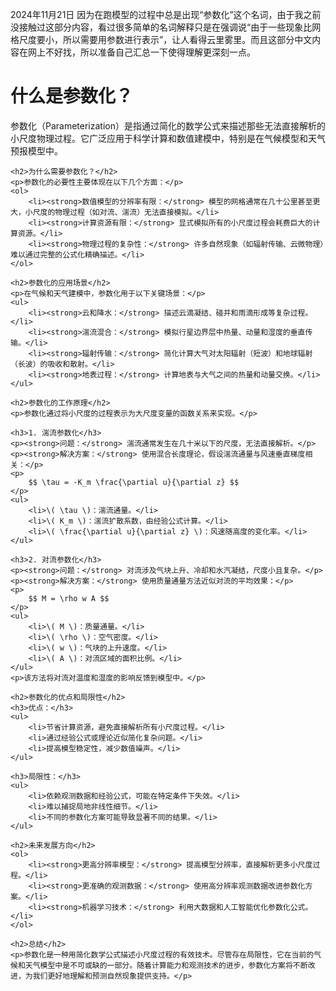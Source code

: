 2024年11月21日
因为在跑模型的过程中总是出现“参数化”这个名词，由于我之前没接触过这部分内容，看过很多简单的名词解释只是在强调说“由于一些现象比网格尺度要小，所以需要用参数进行表示”，让人看得云里雾里。而且这部分中文内容在网上不好找，所以准备自己汇总一下使得理解更深刻一点。
<html lang="zh-CN">
<head>
    <meta charset="UTF-8">
    <meta name="viewport" content="width=device-width, initial-scale=1.0">
    <title>什么是参数化？</title>
    <script type="text/javascript" async
        src="https://cdnjs.cloudflare.com/ajax/libs/mathjax/2.7.7/MathJax.js?config=TeX-MML-AM_CHTML">
    </script>
</head>
<body>
    <h1>什么是参数化？</h1>
    <p>参数化（Parameterization）是指通过简化的数学公式来描述那些无法直接解析的小尺度物理过程。它广泛应用于科学计算和数值建模中，特别是在气候模型和天气预报模型中。</p>

    <h2>为什么需要参数化？</h2>
    <p>参数化的必要性主要体现在以下几个方面：</p>
    <ol>
        <li><strong>数值模型的分辨率有限：</strong> 模型的网格通常在几十公里甚至更大，小尺度的物理过程（如对流、湍流）无法直接模拟。</li>
        <li><strong>计算资源有限：</strong> 显式模拟所有的小尺度过程会耗费巨大的计算资源。</li>
        <li><strong>物理过程的复杂性：</strong> 许多自然现象（如辐射传输、云微物理）难以通过完整的公式化精确描述。</li>
    </ol>

    <h2>参数化的应用场景</h2>
    <p>在气候和天气建模中，参数化用于以下关键场景：</p>
    <ul>
        <li><strong>云和降水：</strong> 描述云滴凝结、碰并和雨滴形成等复杂过程。</li>
        <li><strong>湍流混合：</strong> 模拟行星边界层中热量、动量和湿度的垂直传输。</li>
        <li><strong>辐射传输：</strong> 简化计算大气对太阳辐射（短波）和地球辐射（长波）的吸收和散射。</li>
        <li><strong>地表过程：</strong> 计算地表与大气之间的热量和动量交换。</li>
    </ul>

    <h2>参数化的工作原理</h2>
    <p>参数化通过将小尺度的过程表示为大尺度变量的函数关系来实现。</p>

    <h3>1. 湍流参数化</h3>
    <p><strong>问题：</strong> 湍流通常发生在几十米以下的尺度，无法直接解析。</p>
    <p><strong>解决方案：</strong> 使用混合长度理论，假设湍流通量与风速垂直梯度相关：</p>
    <p>
        $$ \tau = -K_m \frac{\partial u}{\partial z} $$
    </p>
    <ul>
        <li>\( \tau \)：湍流通量。</li>
        <li>\( K_m \)：湍流扩散系数，由经验公式计算。</li>
        <li>\( \frac{\partial u}{\partial z} \)：风速随高度的变化率。</li>
    </ul>

    <h3>2. 对流参数化</h3>
    <p><strong>问题：</strong> 对流涉及气块上升、冷却和水汽凝结，尺度小且复杂。</p>
    <p><strong>解决方案：</strong> 使用质量通量方法近似对流的平均效果：</p>
    <p>
        $$ M = \rho w A $$
    </p>
    <ul>
        <li>\( M \)：质量通量。</li>
        <li>\( \rho \)：空气密度。</li>
        <li>\( w \)：气块的上升速度。</li>
        <li>\( A \)：对流区域的面积比例。</li>
    </ul>
    <p>该方法将对流对温度和湿度的影响反馈到模型中。</p>

    <h2>参数化的优点和局限性</h2>
    <h3>优点：</h3>
    <ul>
        <li>节省计算资源，避免直接解析所有小尺度过程。</li>
        <li>通过经验公式或理论近似简化复杂问题。</li>
        <li>提高模型稳定性，减少数值噪声。</li>
    </ul>

    <h3>局限性：</h3>
    <ul>
        <li>依赖观测数据和经验公式，可能在特定条件下失效。</li>
        <li>难以捕捉局地非线性细节。</li>
        <li>不同的参数化方案可能导致显著不同的结果。</li>
    </ul>

    <h2>未来发展方向</h2>
    <ol>
        <li><strong>更高分辨率模型：</strong> 提高模型分辨率，直接解析更多小尺度过程。</li>
        <li><strong>更准确的观测数据：</strong> 使用高分辨率观测数据改进参数化方案。</li>
        <li><strong>机器学习技术：</strong> 利用大数据和人工智能优化参数化公式。</li>
    </ol>

    <h2>总结</h2>
    <p>参数化是一种用简化数学公式描述小尺度过程的有效技术。尽管存在局限性，它在当前的气候和天气模型中是不可或缺的一部分。随着计算能力和观测技术的进步，参数化方案将不断改进，为我们更好地理解和预测自然现象提供支持。</p>
</body>
</html>
